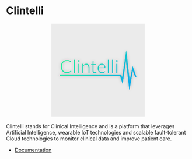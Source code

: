 # Clintelli

<p align="center">
<img src="docs/img/logo.png">
</p>

Clintelli stands for Clinical Intelligence and is a platform that leverages Artificial Intelligence, wearable IoT technologies and scalable fault-tolerant Cloud technologies to monitor clinical data and improve patient care.

- [Documentation](https://karadalex.github.io/clintelli/)
